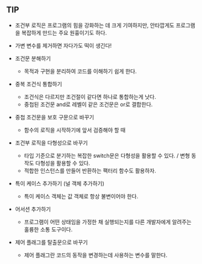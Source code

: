 ## TIP

- 조건부 로직은 프로그램의 힘을 강화하는 데 크게 기여하지만, 안타깝게도 프로그램을 복잡하게 만드는 주요 원흉이기도 하다.
- 가변 변수를 제거하면 자다가도 떡이 생긴다!

- 조건문 분해하기
  - 목적과 구현을 분리하여 코드를 이해하기 쉽게 한다.
- 중복 조건식 통합하기
  - 조건식은 다르지만 조건절이 같다면 하나로 통합하는게 낫다.
  - 중첩된 조건문 and로 레벨이 같은 조건문은 or로 결합한다.
- 중첩 조건문을 보호 구문으로 바꾸기
  - 함수의 로직을 시작하기에 앞서 검증해야 할 때
- 조건부 로직을 다형성으로 바꾸기
  - 타입 기준으로 분기하는 복잡한 switch문은 다형성을 활용할 수 있다. / 변형 동작도 다형성을 활용할 수 있다.
  - 적합한 인스턴스를 만들어 반환하는 팩터리 함수도 활용하자.
- 특이 케이스 추가하기 (널 객체 추가하기)
  - 특이 케이스 객체는 값 객체로 항상 불변이어야 한다.
- 어서션 추가하기
  - 프로그램이 어떤 상태임을 가정한 채 실행되는지를 다른 개발자에게 알려주는 훌륭한 소통 도구이다.
- 제어 플래그를 탈출문으로 바꾸기
  - 제어 플래그란 코드의 동작을 변경하는데 사용하는 변수를 말한다.
